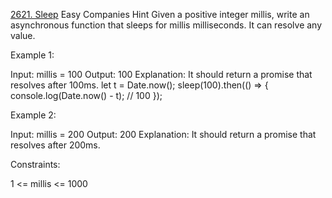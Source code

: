 [2621. Sleep](https://leetcode.com/problems/sleep?envType=study-plan-v2&envId=30-days-of-javascript)
Easy
Companies
Hint
Given a positive integer millis, write an asynchronous function that sleeps for millis milliseconds. It can resolve any value.

Example 1:

Input: millis = 100
Output: 100
Explanation: It should return a promise that resolves after 100ms.
let t = Date.now();
sleep(100).then(() => {
console.log(Date.now() - t); // 100
});

Example 2:

Input: millis = 200
Output: 200
Explanation: It should return a promise that resolves after 200ms.

Constraints:

1 <= millis <= 1000
